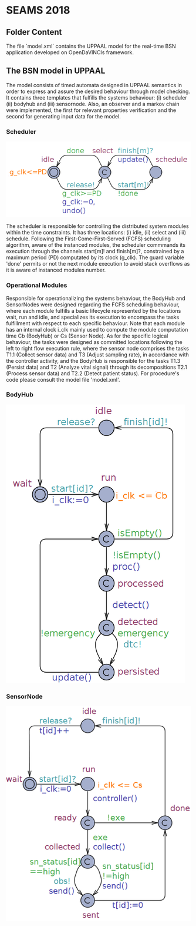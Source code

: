 # SEAMS 2018

## Folder Content

The file ´model.xml´ contains the UPPAAL model for the real-time BSN application developed on OpenDaVINCIs framework.

## The BSN model in UPPAAL

The model consists of timed automata designed in UPPAAL semantics in order to express and assure the desired behaviour through model checking. It contains three templates that fulfills the systems behaviour: (i) scheduler (ii) bodyhub and (iii) sensornode. Also, an observer and a markov chain were implemented, the first for relevant properties verification and the second for generating input data for the model.
 
### Scheduler

![Scheduler](./images/scheduler.png)

The scheduler is responsible for controlling the distributed system modules within the time constraints. It has three locations: (i) idle, (ii) select and (iii) schedule. Following the First-Come-First-Served (FCFS) scheduling algorithm, aware of the instanced modules, the scheduler commmands its execution through the channels start[m]! and finish[m]?, constrained by a maximum period (PD) computated by its clock (g_clk). The guard variable 'done' permits or not the next module execution to avoid stack overflows as it is aware of instanced modules number.

### Operational Modules

Responsible for operationalizing the systems behaviour, the BodyHub and SensorNodes were designed regarding the FCFS scheduling behaviour, where each module fulfills a basic lifecycle represented by the locations wait, run and idle, and specializes its execution to encompass the tasks fulfillment with respect to each specific behaviour. Note that each module has an internal clock i\_clk mainly used to compute the module computation time Cb (BodyHub) or Cs (Sensor Node). As for the specific logical behaviour, the tasks were designed as committed locations following the left to right flow execution rule, where the sensor node comprises the tasks T1.1 (Collect sensor data) and T3 (Adjust sampling rate), in accordance with the controller activity, and the BodyHub is responsible for the tasks T1.3 (Persist data) and T2 (Analyze vital signal) through its decompositions T2.1 (Process sensor data) and T2.2 (Detect patient status). For procedure's code please consult the model file 'model.xml'.

### BodyHub

![BodyHub](./images/bodyhub.png) 

### SensorNode

![SensorNode](./images/sensornode.png)
